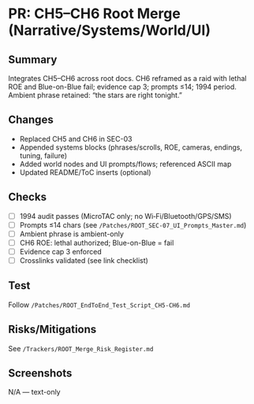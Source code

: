 # PR: CH5–CH6 Root Merge (Narrative/Systems/World/UI)

## Summary
Integrates CH5–CH6 across root docs. CH6 reframed as a raid with lethal ROE and Blue-on-Blue fail; evidence cap 3; prompts ≤14; 1994 period. Ambient phrase retained: “the stars are right tonight.”

## Changes
- Replaced CH5 and CH6 in SEC-03
- Appended systems blocks (phrases/scrolls, ROE, cameras, endings, tuning, failure)
- Added world nodes and UI prompts/flows; referenced ASCII map
- Updated README/ToC inserts (optional)

## Checks
- [ ] 1994 audit passes (MicroTAC only; no Wi‑Fi/Bluetooth/GPS/SMS)
- [ ] Prompts ≤14 chars (see `/Patches/ROOT_SEC-07_UI_Prompts_Master.md`)
- [ ] Ambient phrase is ambient-only
- [ ] CH6 ROE: lethal authorized; Blue-on-Blue = fail
- [ ] Evidence cap 3 enforced
- [ ] Crosslinks validated (see link checklist)

## Test
Follow `/Patches/ROOT_EndToEnd_Test_Script_CH5-CH6.md`

## Risks/Mitigations
See `/Trackers/ROOT_Merge_Risk_Register.md`

## Screenshots
N/A — text-only
